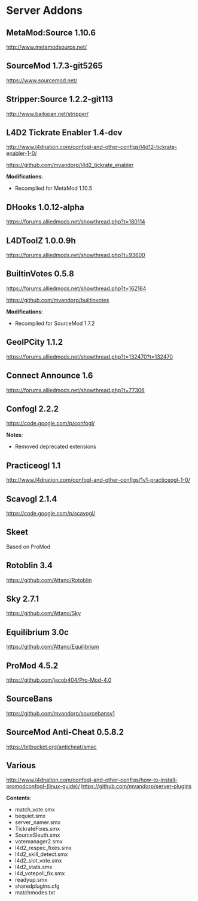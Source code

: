 Server Addons
==============

MetaMod:Source 1.10.6
--------------
http://www.metamodsource.net/

SourceMod 1.7.3-git5265
--------------
https://www.sourcemod.net/

Stripper:Source 1.2.2-git113
--------------
http://www.bailopan.net/stripper/

L4D2 Tickrate Enabler 1.4-dev
--------------
http://www.l4dnation.com/confogl-and-other-configs/l4d12-tickrate-enabler-1-0/

https://github.com/mvandorp/l4d2_tickrate_enabler

**Modifications**:
 - Recompiled for MetaMod 1.10.5

DHooks 1.0.12-alpha
--------------
https://forums.alliedmods.net/showthread.php?t=180114

L4DToolZ 1.0.0.9h
--------------
https://forums.alliedmods.net/showthread.php?t=93600

BuiltinVotes 0.5.8
--------------
https://forums.alliedmods.net/showthread.php?t=162164

https://github.com/mvandorp/builtinvotes

**Modifications**:
 - Recompiled for SourceMod 1.7.2

GeoIPCity 1.1.2
--------------
https://forums.alliedmods.net/showthread.php?t=132470?t=132470

Connect Announce 1.6
--------------
https://forums.alliedmods.net/showthread.php?t=77306

Confogl 2.2.2
--------------
https://code.google.com/p/confogl/

**Notes**:
 - Removed deprecated extensions

Practiceogl 1.1
--------------
http://www.l4dnation.com/confogl-and-other-configs/1v1-practiceogl-1-0/

Scavogl 2.1.4
--------------
https://code.google.com/p/scavogl/

Skeet
--------------
Based on ProMod

Rotoblin 3.4
--------------
https://github.com/Attano/Rotoblin

Sky 2.7.1
--------------
https://github.com/Attano/Sky

Equilibrium 3.0c
--------------
https://github.com/Attano/Equilibrium

ProMod 4.5.2
--------------
https://github.com/jacob404/Pro-Mod-4.0

SourceBans 
--------------
https://github.com/mvandorp/sourcebansv1

SourceMod Anti-Cheat 0.5.8.2
--------------
https://bitbucket.org/anticheat/smac

Various
--------------
http://www.l4dnation.com/confogl-and-other-configs/how-to-install-promodconfogl-(linux-guide)/
https://github.com/mvandorp/server-plugins

**Contents**:
 - match_vote.smx
 - bequiet.smx
 - server_namer.smx
 - TickrateFixes.smx
 - SourceSleuth.smx
 - votemanager2.smx
 - l4d2_respec_fixes.smx
 - l4d2_skill_detect.smx
 - l4d2_slot_vote.smx
 - l4d2_stats.smx
 - l4d_votepoll_fix.smx
 - readyup.smx
 - sharedplugins.cfg
 - matchmodes.txt
